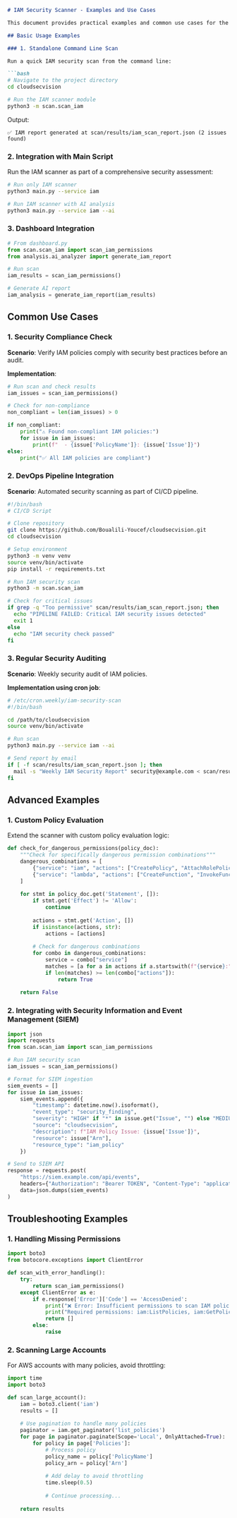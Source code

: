 ```markdown
# IAM Security Scanner - Examples and Use Cases

This document provides practical examples and common use cases for the IAM Security Scanner in CloudSecVision.

## Basic Usage Examples

### 1. Standalone Command Line Scan

Run a quick IAM security scan from the command line:

```bash
# Navigate to the project directory
cd cloudsecvision

# Run the IAM scanner module
python3 -m scan.scan_iam
```

Output:
```
✅ IAM report generated at scan/results/iam_scan_report.json (2 issues found)
```

### 2. Integration with Main Script

Run the IAM scanner as part of a comprehensive security assessment:

```bash
# Run only IAM scanner
python3 main.py --service iam

# Run IAM scanner with AI analysis
python3 main.py --service iam --ai
```

### 3. Dashboard Integration

```python
# From dashboard.py
from scan.scan_iam import scan_iam_permissions
from analysis.ai_analyzer import generate_iam_report

# Run scan
iam_results = scan_iam_permissions()

# Generate AI report
iam_analysis = generate_iam_report(iam_results)
```

## Common Use Cases

### 1. Security Compliance Check

**Scenario**: Verify IAM policies comply with security best practices before an audit.

**Implementation**:
```python
# Run scan and check results
iam_issues = scan_iam_permissions()

# Check for non-compliance
non_compliant = len(iam_issues) > 0

if non_compliant:
    print("⚠️ Found non-compliant IAM policies:")
    for issue in iam_issues:
        print(f"  - {issue['PolicyName']}: {issue['Issue']}")
else:
    print("✅ All IAM policies are compliant")
```

### 2. DevOps Pipeline Integration

**Scenario**: Automated security scanning as part of CI/CD pipeline.

```bash
#!/bin/bash
# CI/CD Script

# Clone repository
git clone https://github.com/Boualili-Youcef/cloudsecvision.git
cd cloudsecvision

# Setup environment
python3 -m venv venv
source venv/bin/activate
pip install -r requirements.txt

# Run IAM security scan
python3 -m scan.scan_iam

# Check for critical issues
if grep -q "Too permissive" scan/results/iam_scan_report.json; then
  echo "PIPELINE FAILED: Critical IAM security issues detected"
  exit 1
else
  echo "IAM security check passed"
fi
```

### 3. Regular Security Auditing

**Scenario**: Weekly security audit of IAM policies.

**Implementation using cron job**:
```bash
# /etc/cron.weekly/iam-security-scan
#!/bin/bash

cd /path/to/cloudsecvision
source venv/bin/activate

# Run scan
python3 main.py --service iam --ai

# Send report by email
if [ -f scan/results/iam_scan_report.json ]; then
  mail -s "Weekly IAM Security Report" security@example.com < scan/results/iam_scan_report.json
fi
```

## Advanced Examples

### 1. Custom Policy Evaluation

Extend the scanner with custom policy evaluation logic:

```python
def check_for_dangerous_permissions(policy_doc):
    """Check for specifically dangerous permission combinations"""
    dangerous_combinations = [
        {"service": "iam", "actions": ["CreatePolicy", "AttachRolePolicy"]},
        {"service": "lambda", "actions": ["CreateFunction", "InvokeFunction"]}
    ]
    
    for stmt in policy_doc.get('Statement', []):
        if stmt.get('Effect') != 'Allow':
            continue
            
        actions = stmt.get('Action', [])
        if isinstance(actions, str):
            actions = [actions]
            
        # Check for dangerous combinations
        for combo in dangerous_combinations:
            service = combo["service"]
            matches = [a for a in actions if a.startswith(f"{service}:") or a == "*"]
            if len(matches) >= len(combo["actions"]):
                return True
                
    return False
```

### 2. Integrating with Security Information and Event Management (SIEM)

```python
import json
import requests
from scan.scan_iam import scan_iam_permissions

# Run IAM security scan
iam_issues = scan_iam_permissions()

# Format for SIEM ingestion
siem_events = []
for issue in iam_issues:
    siem_events.append({
        "timestamp": datetime.now().isoformat(),
        "event_type": "security_finding",
        "severity": "HIGH" if "*" in issue.get("Issue", "") else "MEDIUM",
        "source": "cloudsecvision",
        "description": f"IAM Policy Issue: {issue['Issue']}",
        "resource": issue["Arn"],
        "resource_type": "iam_policy"
    })

# Send to SIEM API
response = requests.post(
    "https://siem.example.com/api/events",
    headers={"Authorization": "Bearer TOKEN", "Content-Type": "application/json"},
    data=json.dumps(siem_events)
)
```

## Troubleshooting Examples

### 1. Handling Missing Permissions

```python
import boto3
from botocore.exceptions import ClientError

def scan_with_error_handling():
    try:
        return scan_iam_permissions()
    except ClientError as e:
        if e.response['Error']['Code'] == 'AccessDenied':
            print("❌ Error: Insufficient permissions to scan IAM policies")
            print("Required permissions: iam:ListPolicies, iam:GetPolicy, iam:GetPolicyVersion")
            return []
        else:
            raise
```

### 2. Scanning Large Accounts

For AWS accounts with many policies, avoid throttling:

```python
import time
import boto3

def scan_large_account():
    iam = boto3.client('iam')
    results = []
    
    # Use pagination to handle many policies
    paginator = iam.get_paginator('list_policies')
    for page in paginator.paginate(Scope='Local', OnlyAttached=True):
        for policy in page['Policies']:
            # Process policy
            policy_name = policy['PolicyName']
            policy_arn = policy['Arn']
            
            # Add delay to avoid throttling
            time.sleep(0.5)
            
            # Continue processing...
            
    return results
```
```
